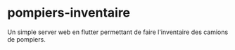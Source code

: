 # pompiers-inventaire
Un simple server web en flutter permettant de faire l'inventaire des camions de pompiers.
